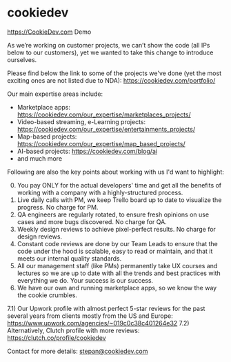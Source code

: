 # cookiedev
https://CookieDev.com Demo

As we’re working on customer projects, we can’t show the code (all IPs below to our customers), yet we wanted to take this change to introduce ourselves. 

Please find below the link to some of the projects we've done (yet the most exciting ones are not listed due to NDA): https://cookiedev.com/portfolio/

Our main expertise areas include:
- Marketplace apps: https://cookiedev.com/our_expertise/marketplaces_projects/
- Video-based streaming, e-Learning projects: https://cookiedev.com/our_expertise/entertainments_projects/
- Map-based projects: https://cookiedev.com/our_expertise/map_based_projects/
- AI-based projects: https://cookiedev.com/blog/ai
- and much more

Following are also the key points about working with us I'd want to highlight:

0) You pay ONLY for the actual developers' time and get all the benefits of working with a company with a highly-structured process. 
1) Live daily calls with PM, we keep Trello board up to date to visualize the progress. No charge for PM.
2) QA engineers are regularly rotated, to ensure fresh opinions on use cases and more bugs discovered. No charge for QA.
3) Weekly design reviews to achieve pixel-perfect results. No charge for design reviews.
4) Constant code reviews are done by our Team Leads to ensure that the code under the hood is scalable, easy to read or maintain, and that it meets our internal quality standards. 
5) All our management staff (like PMs) permanently take UX courses and lectures so we are up to date with all the trends and best practices with everything we do. Your success is our success.
6) We have our own and running marketplace apps, so we know the way the cookie crumbles.

7.1) Our Upwork profile with almost perfect 5-star reviews for the past several years from clients mostly from the US and Europe: https://www.upwork.com/agencies/~019c0c38c401264e32
7.2) Alternatively, Clutch profile with more reviews: https://clutch.co/profile/cookiedev

Contact for more details: stepan@cookiedev.com
